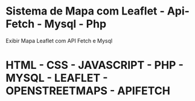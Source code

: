 # Sistema de Mapa com Leaflet - Api-Fetch - Mysql - Php
Exibir Mapa Leaflet com API Fetch e Mysql

# HTML - CSS - JAVASCRIPT - PHP - MYSQL - LEAFLET - OPENSTREETMAPS - APIFETCH
